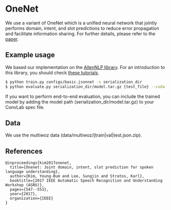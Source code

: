 # OneNet
We use a variant of OneNet which is a unified neural network that jointly performs domain, intent, and slot predictions to reduce error propagation and facilitate information sharing.
For further details, please refer to the [paper](https://arxiv.org/abs/1801.05149).

## Example usage
We based our implementation on the [AllenNLP library](https://github.com/allenai/allennlp). For an introduction to this library, you should check [these tutorials](https://allennlp.org/tutorials).

```bash
$ python train.py configs/basic.jsonnet -s serialization_dir
$ python evaluate.py serialization_dir/model.tar.gz {test_file} --cuda-device {CUDA_DEVICE}
```

If you want to perform end-to-end evaluation, you can include the trained model by adding the model path (serialization_dir/model.tar.gz) to your ConvLab spec file.

## Data
We use the multiwoz data (data/multiwoz/[train|val|test.json.zip).

## References
```
@inproceedings{kim2017onenet,
  title={Onenet: Joint domain, intent, slot prediction for spoken language understanding},
  author={Kim, Young-Bum and Lee, Sungjin and Stratos, Karl},
  booktitle={2017 IEEE Automatic Speech Recognition and Understanding Workshop (ASRU)},
  pages={547--553},
  year={2017},
  organization={IEEE}
}
```
